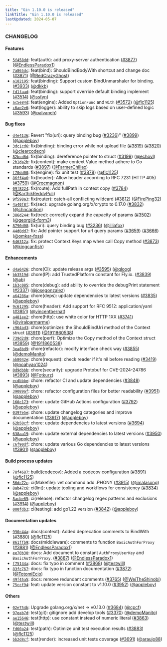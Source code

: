 ```yaml
---
title: "Gin 1.10.0 is released"
linkTitle: "Gin 1.10.0 is released"
lastUpdated: 2024-05-07
---
```


### CHANGELOG

#### Features
  * [`5f458dd`](https://github.com/gin-gonic/gin/commit/5f458dd1a6d631f324e4af9a4f5429ffdf199342): feat(auth): add proxy-server authentication ([#3877](https://github.com/gin-gonic/gin/pull/3877)) ([@EndlessParadox1](https://github.com/EndlessParadox1))
  * [`7a865dc`](https://github.com/gin-gonic/gin/commit/7a865dc): feat(bind): ShouldBindBodyWith shortcut and change doc ([#3871](https://github.com/gin-gonic/gin/pull/3871)) ([@RedCrazyGhost](https://github.com/RedCrazyGhost))
  * [`a182195`](https://github.com/gin-gonic/gin/commit/a182195): feat(binding): Support custom BindUnmarshaler for binding. ([#3933](https://github.com/gin-gonic/gin/pull/3933)) ([@dkkb](https://github.com/dkkb))
  * [`fd1faad`](https://github.com/gin-gonic/gin/commit/fd1faad): feat(binding): support override default binding implement ([#3514](https://github.com/gin-gonic/gin/pull/3514)) ([@ssfyn](https://github.com/ssfyn))
  * [`ac5e84d`](https://github.com/gin-gonic/gin/commit/ac5e84d): feat(engine): Added `OptionFunc` and `With` ([#3572](https://github.com/gin-gonic/gin/pull/3572)) ([@flc1125](https://github.com/flc1125))
  * [`c6ae2e6`](https://github.com/gin-gonic/gin/commit/c6ae2e6): feat(logger): ability to skip logs based on user-defined logic ([#3593](https://github.com/gin-gonic/gin/pull/3593)) ([@palvaneh](https://github.com/palvaneh))


#### Bug fixes
  * [`d4e4136`](https://github.com/gin-gonic/gin/commit/d4e4136): Revert "fix(uri): query binding bug ([#3236](https://github.com/gin-gonic/gin/pull/3236))" ([#3899](https://github.com/gin-gonic/gin/pull/3899)) ([@appleboy](https://github.com/appleboy))
  * [`3dc1cd6`](https://github.com/gin-gonic/gin/commit/3dc1cd6): fix(binding): binding error while not upload file ([#3819](https://github.com/gin-gonic/gin/pull/3819)) ([#3820](https://github.com/gin-gonic/gin/pull/3820)) ([@clearcodecn](https://github.com/clearcodecn))
  * [`82bcd6d`](https://github.com/gin-gonic/gin/commit/82bcd6d): fix(binding): dereference pointer to struct ([#3199](https://github.com/gin-gonic/gin/pull/3199)) ([@echovl](https://github.com/echovl))
  * [`2b1da2b`](https://github.com/gin-gonic/gin/commit/2b1da2b): fix(context): make context Value method adhere to Go standards ([#3897](https://github.com/gin-gonic/gin/pull/3897)) ([@FarmerChillax](https://github.com/FarmerChillax))
  * [`f70dd00`](https://github.com/gin-gonic/gin/commit/f70dd00): fix(engine): fix unit test ([#3878](https://github.com/gin-gonic/gin/pull/3878)) ([@flc1125](https://github.com/flc1125))
  * [`86ff4a6`](https://github.com/gin-gonic/gin/commit/86ff4a6): fix(header): Allow header according to RFC 7231 (HTTP 405) ([#3759](https://github.com/gin-gonic/gin/pull/3759)) ([@Crocmagnon](https://github.com/Crocmagnon))
  * [`09f8224`](https://github.com/gin-gonic/gin/commit/09f8224): fix(route): Add fullPath in context copy ([#3784](https://github.com/gin-gonic/gin/pull/3784)) ([@KarthikReddyPuli](https://github.com/KarthikReddyPuli))
  * [`9f598a3`](https://github.com/gin-gonic/gin/commit/9f598a3): fix(router): catch-all conflicting wildcard ([#3812](https://github.com/gin-gonic/gin/pull/3812)) ([@FirePing32](https://github.com/FirePing32))
  * [`4a40f8f`](https://github.com/gin-gonic/gin/commit/4a40f8f): fix(sec): upgrade golang.org/x/crypto to 0.17.0 ([#3832](https://github.com/gin-gonic/gin/pull/3832)) ([@chncaption](https://github.com/chncaption))
  * [`386d244`](https://github.com/gin-gonic/gin/commit/386d244): fix(tree): correctly expand the capacity of params ([#3502](https://github.com/gin-gonic/gin/pull/3502)) ([@georgijd-form3](https://github.com/georgijd-form3))
  * [`8790d08`](https://github.com/gin-gonic/gin/commit/8790d08): fix(uri): query binding bug ([#3236](https://github.com/gin-gonic/gin/pull/3236)) ([@illiafox](https://github.com/illiafox))
  * [`44d0dd7`](https://github.com/gin-gonic/gin/commit/44d0dd7): fix: Add pointer support for url query params ([#3659](https://github.com/gin-gonic/gin/pull/3659)) ([#3666](https://github.com/gin-gonic/gin/pull/3666)) ([@omkar-foss](https://github.com/omkar-foss))
  * [`646312a`](https://github.com/gin-gonic/gin/commit/646312a): fix: protect Context.Keys map when call Copy method ([#3873](https://github.com/gin-gonic/gin/pull/3873)) ([@kingcanfish](https://github.com/kingcanfish))


#### Enhancements
  * [`d4a6426`](https://github.com/gin-gonic/gin/commit/d4a6426): chore(CI): update release args ([#3595](https://github.com/gin-gonic/gin/pull/3595)) ([@qloog](https://github.com/qloog))
  * [`bb3519d`](https://github.com/gin-gonic/gin/commit/bb3519d): chore(IP): add TrustedPlatform constant for Fly.io. ([#3839](https://github.com/gin-gonic/gin/pull/3839)) ([@ab](https://github.com/ab))
  * [`1b3c085`](https://github.com/gin-gonic/gin/commit/1b3c085): chore(debug): add ability to override the debugPrint statement ([#2337](https://github.com/gin-gonic/gin/pull/2337)) ([@josegonzalez](https://github.com/josegonzalez))
  * [`a64286a`](https://github.com/gin-gonic/gin/commit/a64286a): chore(deps): update dependencies to latest versions ([#3835](https://github.com/gin-gonic/gin/pull/3835)) ([@appleboy](https://github.com/appleboy))
  * [`9c61295`](https://github.com/gin-gonic/gin/commit/9c61295): chore(header): Add support for RFC 9512: application/yaml ([#3851](https://github.com/gin-gonic/gin/pull/3851)) ([@vincentbernat](https://github.com/vincentbernat))
  * [`a481ee2`](https://github.com/gin-gonic/gin/commit/a481ee2): chore(http): use white color for HTTP 1XX ([#3741](https://github.com/gin-gonic/gin/pull/3741)) ([@viralparmarme](https://github.com/viralparmarme))
  * [`c964ad3`](https://github.com/gin-gonic/gin/commit/c964ad3): chore(optimize): the ShouldBindUri method of the Context struct ([#3911](https://github.com/gin-gonic/gin/pull/3911)) ([@1911860538](https://github.com/1911860538))
  * [`739d2d9`](https://github.com/gin-gonic/gin/commit/739d2d9): chore(perf): Optimize the Copy method of the Context struct ([#3859](https://github.com/gin-gonic/gin/pull/3859)) ([@1911860538](https://github.com/1911860538))
  * [`3ea8bd9`](https://github.com/gin-gonic/gin/commit/3ea8bd9): chore(refactor): modify interface check way ([#3855](https://github.com/gin-gonic/gin/pull/3855)) ([@demoManito](https://github.com/demoManito))
  * [`ab8042e`](https://github.com/gin-gonic/gin/commit/ab8042e): chore(request): check reader if it's nil before reading ([#3419](https://github.com/gin-gonic/gin/pull/3419)) ([@noahyao1024](https://github.com/noahyao1024))
  * [`0d9dbbb`](https://github.com/gin-gonic/gin/commit/0d9dbbb): chore(security): upgrade Protobuf for CVE-2024-24786 ([#3893](https://github.com/gin-gonic/gin/pull/3893)) ([@Fotkurz](https://github.com/Fotkurz))
  * [`ecdbbbe`](https://github.com/gin-gonic/gin/commit/ecdbbbe): chore: refactor CI and update dependencies ([#3848](https://github.com/gin-gonic/gin/pull/3848)) ([@appleboy](https://github.com/appleboy))
  * [`39089af`](https://github.com/gin-gonic/gin/commit/39089af): chore: refactor configuration files for better readability ([#3951](https://github.com/gin-gonic/gin/pull/3951)) ([@appleboy](https://github.com/appleboy))
  * [`160c173`](https://github.com/gin-gonic/gin/commit/160c173): chore: update GitHub Actions configuration ([#3792](https://github.com/gin-gonic/gin/pull/3792)) ([@appleboy](https://github.com/appleboy))
  * [`0397e5e`](https://github.com/gin-gonic/gin/commit/0397e5e): chore: update changelog categories and improve documentation ([#3917](https://github.com/gin-gonic/gin/pull/3917)) ([@appleboy](https://github.com/appleboy))
  * [`62b50cf`](https://github.com/gin-gonic/gin/commit/62b50cf): chore: update dependencies to latest versions ([#3694](https://github.com/gin-gonic/gin/pull/3694)) ([@appleboy](https://github.com/appleboy))
  * [`638aa19`](https://github.com/gin-gonic/gin/commit/638aa19): chore: update external dependencies to latest versions ([#3950](https://github.com/gin-gonic/gin/pull/3950)) ([@appleboy](https://github.com/appleboy))
  * [`c6f90df`](https://github.com/gin-gonic/gin/commit/c6f90df): chore: update various Go dependencies to latest versions ([#3901](https://github.com/gin-gonic/gin/pull/3901)) ([@appleboy](https://github.com/appleboy))

#### Build process updates
  * [`78f4687`](https://github.com/gin-gonic/gin/commit/78f4687): build(codecov): Added a codecov configuration ([#3891](https://github.com/gin-gonic/gin/pull/3891)) ([@flc1125](https://github.com/flc1125))
  * [`56dc72c`](https://github.com/gin-gonic/gin/commit/56dc72c): ci(Makefile): vet command add .PHONY ([#3915](https://github.com/gin-gonic/gin/pull/3915)) ([@imalasong](https://github.com/imalasong))
  * [`8ab47c6`](https://github.com/gin-gonic/gin/commit/8ab47c6): ci(lint): update tooling and workflows for consistency ([#3834](https://github.com/gin-gonic/gin/pull/3834)) ([@appleboy](https://github.com/appleboy))
  * [`8acbe65`](https://github.com/gin-gonic/gin/commit/8acbe65): ci(release): refactor changelog regex patterns and exclusions ([#3914](https://github.com/gin-gonic/gin/pull/3914)) ([@appleboy](https://github.com/appleboy))
  * [`000fdb3`](https://github.com/gin-gonic/gin/commit/000fdb3): ci(testing): add go1.22 version ([#3842](https://github.com/gin-gonic/gin/pull/3842)) ([@appleboy](https://github.com/appleboy))


#### Documentation updates
  * [`990c44a`](https://github.com/gin-gonic/gin/commit/990c44aebf20f0796d99051e53d6ee75b7ed52fb): docs(context): Added deprecation comments to BindWith ([#3880](https://github.com/gin-gonic/gin/pull/3880)) ([@flc1125](https://github.com/flc1125))
  * [`861ffb9`](https://github.com/gin-gonic/gin/commit/861ffb9181dc811dc5d76fc450b36d3e68850b95): docs(middleware): comments to function `BasicAuthForProxy` ([#3881](https://github.com/gin-gonic/gin/pull/3881)) ([@EndlessParadox1](https://github.com/EndlessParadox1))
  * [`ee70b30`](https://github.com/gin-gonic/gin/commit/ee70b30a97205ac1f32889f41d8a494b3b2c81a5): docs: Add document to constant `AuthProxyUserKey` and `BasicAuthForProxy`. ([#3887](https://github.com/gin-gonic/gin/pull/3887)) ([@EndlessParadox1](https://github.com/EndlessParadox1))
  * [`f75144a`](https://github.com/gin-gonic/gin/commit/f75144a356e57c95bd21a048f0a40492dcdb33c5): docs: fix typo in comment ([#3868](https://github.com/gin-gonic/gin/pull/3868)) ([@testwill](https://github.com/testwill))
  * [`83fc767`](https://github.com/gin-gonic/gin/commit/83fc7673f9797b4c7d8d1c41b94e9922303e6275): docs: fix typo in function documentation ([#3872](https://github.com/gin-gonic/gin/pull/3872)) ([@TotomiEcio](https://github.com/TotomiEcio))
  * [`49f45a5`](https://github.com/gin-gonic/gin/commit/49f45a542719df661bd71dd48f1595f0bc1ff6f7): docs: remove redundant comments ([#3765](https://github.com/gin-gonic/gin/pull/3765)) ([@WeiTheShinobi](https://github.com/WeiTheShinobi))
  * [`75ccf94`](https://github.com/gin-gonic/gin/commit/75ccf94d605a05fe24817fc2f166f6f2959d5cea): feat: update version constant to v1.10.0 ([#3952](https://github.com/gin-gonic/gin/pull/3952)) ([@appleboy](https://github.com/appleboy))

#### Others
  * [`02e754b`](https://github.com/gin-gonic/gin/commit/02e754be9c4889f7ee56db0660cc611eb82b61d6): Upgrade golang.org/x/net -> v0.13.0 ([#3684](https://github.com/gin-gonic/gin/pull/3684)) ([@cpcf](https://github.com/cpcf))
  * [`97eab7d`](https://github.com/gin-gonic/gin/commit/97eab7d09a8b048cab4a3d8ebd6c0ea78284c716): test(git): gitignore add develop tools ([#3370](https://github.com/gin-gonic/gin/pull/3370)) ([@demoManito](https://github.com/demoManito))
  * [`ae15646`](https://github.com/gin-gonic/gin/commit/ae15646aba14cd8245fbebd263cc7740c6789ef3): test(http): use constant instead of numeric literal ([#3863](https://github.com/gin-gonic/gin/pull/3863)) ([@testwill](https://github.com/testwill))
  * [`fd60a24`](https://github.com/gin-gonic/gin/commit/fd60a24ab76c3c92955ba253c1f7eda9e4981c3c): test(path): Optimize unit test execution results ([#3883](https://github.com/gin-gonic/gin/pull/3883)) ([@flc1125](https://github.com/flc1125))
  * [`bb2d8cf`](https://github.com/gin-gonic/gin/commit/bb2d8cf486bde2dc69bf05ea917095260ac13723): test(render): increased unit tests coverage ([#3691](https://github.com/gin-gonic/gin/pull/3691)) ([@araujo88](https://github.com/araujo88))
